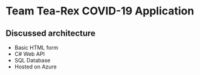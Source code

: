 # Team Tea-Rex COVID-19 Application

## Discussed architecture
- Basic HTML form
- C# Web API
- SQL Database
- Hosted on Azure

